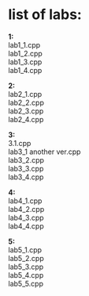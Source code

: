 # list of labs:
**1:**  
lab1_1.cpp  
lab1_2.cpp  
lab1_3.cpp  
lab1_4.cpp  

**2:**  
lab2_1.cpp  
lab2_2.cpp  
lab2_3.cpp  
lab2_4.cpp  

**3:**  
3.1.cpp  
lab3_1 another ver.cpp  
lab3_2.cpp  
lab3_3.cpp  
lab3_4.cpp  

**4:**  
lab4_1.cpp  
lab4_2.cpp  
lab4_3.cpp  
lab4_4.cpp  

**5:**  
lab5_1.cpp  
lab5_2.cpp  
lab5_3.cpp  
lab5_4.cpp  
lab5_5.cpp  



